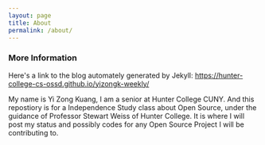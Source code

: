 ```yaml
---
layout: page
title: About
permalink: /about/
---
```


### More Information

Here's a link to the blog automately generated by Jekyll: https://hunter-college-cs-ossd.github.io/yizongk-weekly/

My name is Yi Zong Kuang, I am a senior at Hunter College CUNY. And this repostiory is for a Independence Study class about Open Source, under the guidance of Professor Stewart Weiss of Hunter College. It is where I will post my status and possibly codes for any Open Source Project I will be contributing to.

